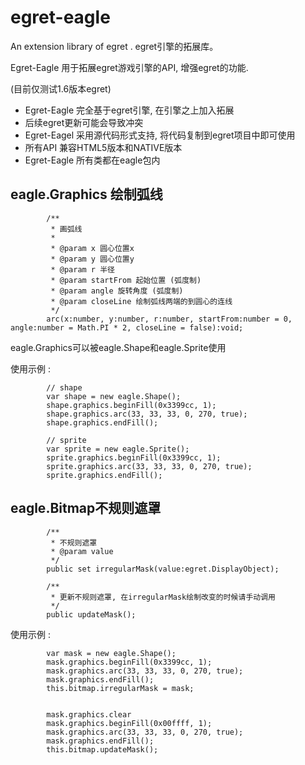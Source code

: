 # egret-eagle
An extension library of egret . egret引擎的拓展库。

Egret-Eagle 用于拓展egret游戏引擎的API, 增强egret的功能.

(目前仅测试1.6版本egret)

* Egret-Eagle 完全基于egret引擎, 在引擎之上加入拓展
* 后续egret更新可能会导致冲突
* Egret-Eagel 采用源代码形式支持, 将代码复制到egret项目中即可使用
* 所有API 兼容HTML5版本和NATIVE版本
* Egret-Eagle 所有类都在eagle包内


## eagle.Graphics 绘制弧线
``` as3
        /**
         * 画弧线
         *
         * @param x 圆心位置x
         * @param y 圆心位置y
         * @param r 半径
         * @param startFrom 起始位置 (弧度制)
         * @param angle 旋转角度 (弧度制)
         * @param closeLine 绘制弧线两端的到圆心的连线
         */
        arc(x:number, y:number, r:number, startFrom:number = 0, angle:number = Math.PI * 2, closeLine = false):void;
```

eagle.Graphics可以被eagle.Shape和eagle.Sprite使用

使用示例 :
``` AS3
        // shape
        var shape = new eagle.Shape();
        shape.graphics.beginFill(0x3399cc, 1);
        shape.graphics.arc(33, 33, 33, 0, 270, true);
        shape.graphics.endFill();
        
        // sprite
        var sprite = new eagle.Sprite();
        sprite.graphics.beginFill(0x3399cc, 1);
        sprite.graphics.arc(33, 33, 33, 0, 270, true);
        sprite.graphics.endFill();
```

## eagle.Bitmap不规则遮罩
``` AS3
        /**
         * 不规则遮罩
         * @param value
         */
        public set irregularMask(value:egret.DisplayObject);
        
        /**
         * 更新不规则遮罩, 在irregularMask绘制改变的时候请手动调用
         */
        public updateMask();
```
使用示例 :
``` AS3
        var mask = new eagle.Shape();
        mask.graphics.beginFill(0x3399cc, 1);
        mask.graphics.arc(33, 33, 33, 0, 270, true);
        mask.graphics.endFill();
        this.bitmap.irregularMask = mask;
        
        
        mask.graphics.clear
        mask.graphics.beginFill(0x00ffff, 1);
        mask.graphics.arc(33, 33, 33, 0, 270, true);
        mask.graphics.endFill();
        this.bitmap.updateMask();
```




